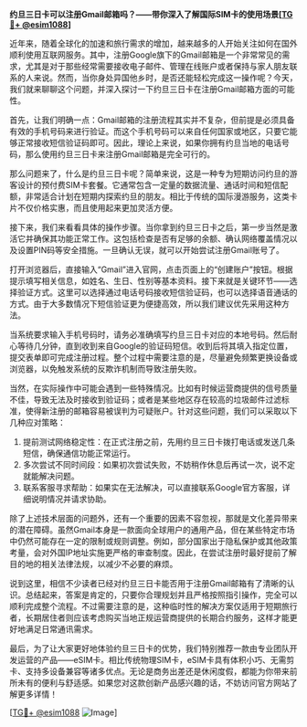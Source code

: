 **约旦三日卡可以注册Gmail邮箱吗？——带你深入了解国际SIM卡的使用场景[[TG💪+ @esim1088](https://t.me/s/esim1088)]**

近年来，随着全球化的加速和旅行需求的增加，越来越多的人开始关注如何在国外顺利使用互联网服务。其中，注册Google旗下的Gmail邮箱是一个非常常见的需求，尤其是对于那些经常需要接收电子邮件、管理在线账户或者保持与家人朋友联系的人来说。然而，当你身处异国他乡时，是否还能轻松完成这一操作呢？今天，我们就来聊聊这个问题，并深入探讨一下约旦三日卡在注册Gmail邮箱方面的可能性。

首先，让我们明确一点：Gmail邮箱的注册流程其实并不复杂，但前提是必须具备有效的手机号码来进行验证。而这个手机号码可以来自任何国家或地区，只要它能够正常接收短信验证码即可。因此，理论上来说，如果你拥有约旦当地的电话号码，那么使用约旦三日卡来注册Gmail邮箱是完全可行的。

那么问题来了，什么是约旦三日卡呢？简单来说，这是一种专为短期访问约旦的游客设计的预付费SIM卡套餐。它通常包含一定量的数据流量、通话时间和短信配额，非常适合计划在短期内探索约旦的朋友。相比于传统的国际漫游服务，这类卡片不仅价格实惠，而且使用起来更加灵活方便。

接下来，我们来看看具体的操作步骤。当你拿到约旦三日卡之后，第一步当然是激活它并确保其功能正常工作。这包括检查是否有足够的余额、确认网络覆盖情况以及设置PIN码等安全措施。一旦确认无误，就可以开始尝试注册Gmail账号了。

打开浏览器后，直接输入“Gmail”进入官网，点击页面上的“创建账户”按钮。根据提示填写相关信息，如姓名、生日、性别等基本资料。接下来就是关键环节——选择验证方式。这里可以选择通过电话号码接收短信验证码，也可以选择语音通话的方式。由于大多数情况下短信验证更为便捷高效，所以我们建议优先采用这种方法。

当系统要求输入手机号码时，请务必准确填写约旦三日卡对应的本地号码。然后耐心等待几分钟，直到收到来自Google的验证码短信。收到后将其填入指定位置，提交表单即可完成注册过程。整个过程中需要注意的是，尽量避免频繁更换设备或浏览器，以免触发系统的反欺诈机制而导致注册失败。

当然，在实际操作中可能会遇到一些特殊情况。比如有时候运营商提供的信号质量不佳，导致无法及时接收到验证码；或者是某些地区存在较高的垃圾邮件过滤标准，使得新注册的邮箱容易被误判为可疑账户。针对这些问题，我们可以采取以下几种应对策略：

1. 提前测试网络稳定性：在正式注册之前，先用约旦三日卡拨打电话或发送几条短信，确保通信功能正常运行。
2. 多次尝试不同时间段：如果初次尝试失败，不妨稍作休息后再试一次，说不定就能解决问题。
3. 联系客服寻求帮助：如果实在无法解决，可以直接联系Google官方客服，详细说明情况并请求协助。

除了上述技术层面的问题外，还有一个重要的因素不容忽视，那就是文化差异带来的潜在障碍。虽然Gmail本身是一款面向全球用户的通用产品，但在某些特定市场中仍然可能存在一定的限制或规则调整。例如，部分国家出于隐私保护或其他政策考量，会对外国IP地址实施更严格的审查制度。因此，在尝试注册时最好提前了解目的地的相关法律法规，以减少不必要的麻烦。

说到这里，相信不少读者已经对约旦三日卡能否用于注册Gmail邮箱有了清晰的认识。总结起来，答案是肯定的，只要你合理规划并且严格按照指引操作，完全可以顺利完成整个流程。不过需要注意的是，这种临时性的解决方案仅适用于短期旅行者，长期居住者则应该考虑购买当地正规运营商提供的长期合约服务，这样才能更好地满足日常通讯需求。

最后，为了让大家更好地体验约旦三日卡的优势，我们特别推荐一款由专业团队开发运营的产品——eSIM卡。相比传统物理SIM卡，eSIM卡具有体积小巧、无需剪卡、支持多设备兼容等诸多优点。无论是商务出差还是休闲度假，都能为你带来前所未有的便利与舒适感。如果您对这款创新产品感兴趣的话，不妨访问官方网站了解更多详情！

[[TG💪+ @esim1088](https://t.me/s/esim1088) ![Image](https://i.postimg.cc/4NQfJmqS/Snipaste-2025-05-13-00-14-12.png)]